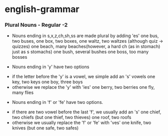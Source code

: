 # english-grammar

### Plural Nouns - Regular -2

- Nouns ending in s,x,z,ch,sh,ss are made plural by adding 'es'
one bus, two buses,
one box, two boxes,
one waltz, two waltzes (although quiz -> quizzes)
one beach, many beaches(however, a hard ch (as in stomach) just as s stomachs)
one bush, several bushes
one boss, too many bosses

- Nouns ending in 'y' have two options
+ if the letter before the 'y' is a vowel, we simple add an 's' vowels
one key, two keys
one boy, three boys
+ otherwise we replace the 'y' with 'ies'
one berry, two berries
one fly, many flies

- Nouns ending in 'f' or 'fe' have two options.
+ if there are two vowel before the last 'f', we usually add an 's'
one chief, two chiefs (but one thief, two thieves)
one roof, two roofs
+ otherwise we usually replace the 'f' or 'fe' with 'ves'
one knife, two knives (but one safe, two safes)

#